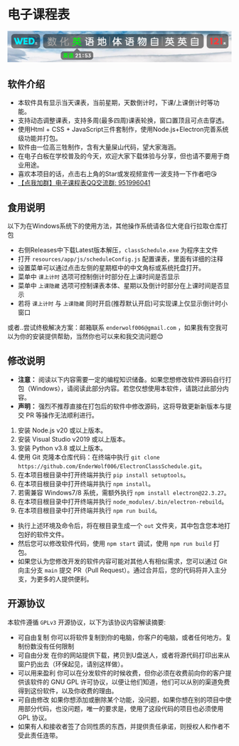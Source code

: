 # 电子课程表

![view](image/README/view.png)


## 软件介绍

- 本软件具有显示当天课表，当前星期，天数倒计时，下课/上课倒计时等功能。
- 支持动态调整课表，支持多周(最多四周)课表轮换，窗口置顶且可点击穿透。
- 使用Html + CSS + JavaScript三件套制作，使用Node.js+Electron完善系统级功能并打包。
- 软件由一位高三牲制作，含有大量屎山代码，望大家海涵。
- 在电子白板在学校普及的今天，欢迎大家下载体验与分享，但也请不要用于商业用途。
- 喜欢本项目的话，点击右上角的Star或发视频宣传一波支持一下作者吧😘
- [【点我加群】电子课程表QQ交流群: 951996041](https://qm.qq.com/cgi-bin/qm/qr?k=uMV5WvO9aeZbg2YcSlVaxLLpjVHV_zHr&jump_from=webapi&authKey=LlCtWhk3XO5EOH5pTzJxfTUH1NxQAYevzi70zXAFESivsQQbzQKSQkbDTud2JOie)

## 食用说明
以下为在Windows系统下的使用方法，其他操作系统请各位大佬自行拉取仓库打包

- 右侧Releases中下载Latest版本解压，`classSchedule.exe` 为程序主文件
- 打开 `resources/app/js/scheduleConfig.js` 配置课表，里面有详细的注释
- 设置菜单可以通过点击左侧的星期框中的中文角标或系统托盘打开。
- 菜单中 `课上计时` 选项可控制倒计时部分在上课时间是否显示
- 菜单中 `上课隐藏` 选项可控制课表本体、星期以及倒计时部分在上课时间是否显示
- 若将 `课上计时` 与 `上课隐藏` 同时开启(推荐默认开启)可实现课上仅显示倒计时小窗口

或者..尝试终极解决方案：邮箱联系 `enderwolf006@gmail.com` ，如果我有空我可以为你的安装提供帮助，当然你也可以来和我交流问题😊

## 修改说明
- **注意：** 阅读以下内容需要一定的编程知识储备。如果您想修改软件源码自行打包（Windows），请阅读此部分内容。若您仅想使用本软件，请跳过此部分内容。
- **声明：** 强烈不推荐直接在打包后的软件中修改源码，这将导致更新新版本与提交 PR 等操作无法顺利进行。
1. 安装 Node.js v20 或以上版本。
2. 安装 Visual Studio v2019 或以上版本。
3. 安装 Python v3.8 或以上版本。
4. 使用 Git 克隆本仓库代码：在终端中执行 `git clone https://github.com/EnderWolf006/ElectronClassSchedule.git`。
5. 在本项目根目录中打开终端并执行 `pip install setuptools`。
6. 在本项目根目录中打开终端并执行 `npm install`。
7. 若需兼容 Windows7/8 系统，需额外执行 `npm install electron@22.3.27`。
8. 在本项目根目录中打开终端并执行 `node_modules/.bin/electron-rebuild`。
9. 在本项目根目录中打开终端并执行 `npm run build`。

- 执行上述环境及命令后，将在根目录生成一个 `out` 文件夹，其中包含您本地打包好的软件文件。
- 然后您可以修改软件代码，使用 `npm start` 调试，使用 `npm run build` 打包。
- 如果您认为您修改开发的软件内容可能对其他人有相似需求，您可以通过 Git 向主分支 `main` 提交 PR（Pull Request）。通过合并后，您的代码将并入主分支，为更多的人提供便利。

## 开源协议

本软件遵循 `GPLv3` 开源协议，以下为该协议内容解读摘要:

* 可自由复制 你可以将软件复制到你的电脑，你客户的电脑，或者任何地方。复制份数没有任何限制
* 可自由分发 在你的网站提供下载，拷贝到U盘送人，或者将源代码打印出来从窗户扔出去（环保起见，请别这样做）。
* 可以用来盈利 你可以在分发软件的时候收费，但你必须在收费前向你的客户提供该软件的 GNU GPL 许可协议，以便让他们知道，他们可以从别的渠道免费得到这份软件，以及你收费的理由。
* 可自由修改 如果你想添加或删除某个功能，没问题，如果你想在别的项目中使用部分代码，也没问题，唯一的要求是，使用了这段代码的项目也必须使用 GPL 协议。
* 如果有人和接收者签了合同性质的东西，并提供责任承诺，则授权人和作者不受此责任连带。

